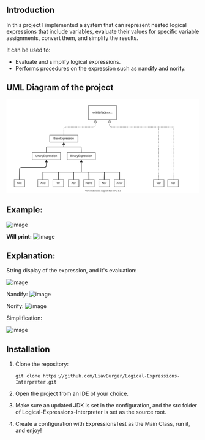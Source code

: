 ## Introduction

<p align="left">
  
In this project I implemented a system that can represent nested logical expressions that include variables, 
evaluate their values for specific variable assignments, convert them, and simplify the results.

It can be used to:
* Evaluate and simplify logical expressions.
* Performs procedures on the expression such as nandify and norify.
  
## UML Diagram of the project

<p align="center">

![](images/uml.svg)

</p>

## Example:

![image](https://user-images.githubusercontent.com/62385332/203846143-3bb69fc8-cf16-4053-bdc3-6ed3110f8f07.png)

**Will print:**
![image](https://user-images.githubusercontent.com/62385332/203847018-8df0b7d8-8421-4d24-8c24-2440c340bfd9.png)


## Explanation:
String display of the expression, and it's evaluation:

![image](https://user-images.githubusercontent.com/62385332/203846547-cd9b3df7-8943-416d-9ed6-b9d3de836d31.png)


Nandify:
![image](https://user-images.githubusercontent.com/62385332/203846914-d30ae7d2-1283-46ba-b951-d9152e1153d5.png)


Norify:
![image](https://user-images.githubusercontent.com/62385332/203846889-24b54b83-371a-4862-ae42-5d3a636b30ac.png)


Simplification:

![image](https://user-images.githubusercontent.com/62385332/203846855-1df47eed-216b-4ee8-ac8a-1d9e47a71df1.png)









## Installation
1. Clone the repository:
    ```
    git clone https://github.com/LiavBurger/Logical-Expressions-Interpreter.git
    ```

2. Open the project from an IDE of your choice.
3. Make sure an updated JDK is set in the configuration, and the src folder of Logical-Expressions-Interpreter is set as the source root.
4. Create a configuration with ExpressionsTest as the Main Class, run it, and enjoy!

    
